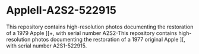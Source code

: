 # AppleII-A2S2-522915
This repository contains high-resolution photos documenting the restoration of a 1979 Apple ][+, with serial number A2S2-This repository contains high-resolution photos documenting the restoration of a 1977 original Apple ][, with serial number A2S1-522915.
